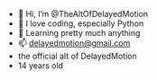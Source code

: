 - 👋 Hi, I’m @TheAltOfDelayedMotion
- 👀 I love coding, especially Python
- 🌱 Learning pretty much anything
- 📫 delayedmotion@gmail.com
- the official alt of DelayedMotion
- 14 years old
<!---
TheAltOfDelayedMotion/TheAltOfDelayedMotion is a ✨ special ✨ repository because its `README.md` (this file) appears on your GitHub profile.
You can click the Preview link to take a look at your changes.
--->

